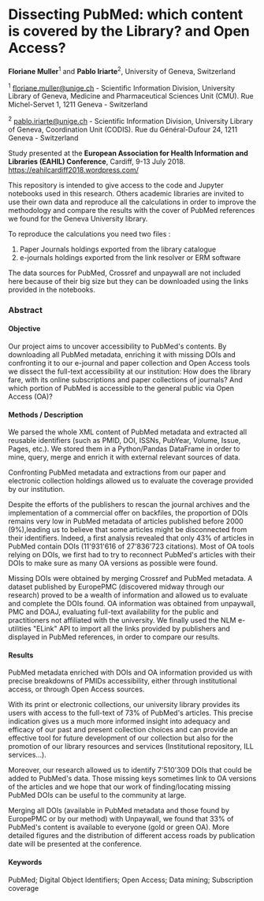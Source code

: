 # Dissecting PubMed: which content is covered by the Library? and Open Access?

**Floriane Muller**<sup>1</sup> and **Pablo Iriarte**<sup>2</sup>, University of Geneva, Switzerland

<sup>1</sup> floriane.muller@unige.ch - Scientific Information Division, University Library of Geneva, Medicine and Pharmaceutical Sciences Unit (CMU). Rue Michel-Servet 1, 1211 Geneva - Switzerland

<sup>2</sup> pablo.iriarte@unige.ch - Scientific Information Division, University Library of Geneva, Coordination Unit (CODIS). Rue du Général-Dufour 24, 1211 Geneva - Switzerland

Study presented at the **European Association for Health Information and Libraries (EAHIL) Conference**, Cardiff, 9-13 July 2018.
https://eahilcardiff2018.wordpress.com/

This repository is intended to give access to the code and Jupyter notebooks used in this research. Others academic libraries are invited to use their own data and reproduce all the calculations in order to improve the methodology and compare the results with the cover of PubMed references we found for the Geneva University library.

To reproduce the calculations you need two files :

 1. Paper Journals holdings exported from the library catalogue
 2. e-journals holdings exported from the link resolver or ERM software
 
The data sources for PubMed, Crossref and unpaywall are not included here because of their big size but they can be downloaded using the links provided in the notebooks. 

### Abstract
#### Objective
Our project aims to uncover accessibility to PubMed's contents. By downloading all PubMed metadata, enriching it with missing DOIs and confronting it to our e-journal and paper collection and Open Access tools we dissect the full-text accessibility at our institution: How does the library fare, with its online subscriptions and paper collections of journals? And which portion of PubMed is accessible to the general public via Open Access (OA)?

#### Methods / Description
We parsed the whole XML content of PubMed metadata and extracted all reusable identifiers (such as PMID, DOI, ISSNs, PubYear, Volume, Issue, Pages, etc.). We stored them in a Python/Pandas DataFrame in order to mine, query, merge and enrich it with external relevant sources of data.

Confronting PubMed metadata and extractions from our paper and electronic collection holdings allowed us to evaluate the coverage provided by our institution.

Despite the efforts of the publishers to rescan the journal archives and the implementation of a commercial offer on backfiles, the proportion of DOIs remains very low in PubMed metadata of articles published before 2000 (9%),leading us to believe that some articles might be disconnected from their identifiers. Indeed, a first analysis revealed that only 43% of articles in PubMed contain DOIs (11'931'616 of 27'836'723 citations). Most of OA tools relying on DOIs, we first had to try to reconnect PubMed's articles with their DOIs to make sure as many OA versions as possible were found.

Missing DOIs were obtained by merging Crossref and PubMed metadata. A dataset published by EuropePMC (discovered midway through our research) proved to be a wealth of information and allowed us to evaluate and complete the DOIs found. OA information was obtained from unpaywall, PMC and DOAJ, evaluating full-text availability for the public and practitioners not affiliated with the university. We finally used the NLM e-utilities "ELink" API to import all the links provided by publishers and displayed in PubMed references, in order to compare our results.

#### Results
PubMed metadata enriched with DOIs and OA information provided us with precise breakdowns of PMIDs accessibility, either through institutional access, or through Open Access sources.

With its print or electronic collections, our university library provides its users with access to the full-text of 73% of PubMed's articles. This precise indication gives us a much more informed insight into adequacy and efficacy of our past and present collection choices and can provide an effective tool for future development of our collection but also for the promotion of our library resources and services (Institutional repository, ILL services...).

Moreover, our research allowed us to identify 7'510'309 DOIs that could be added to PubMed's data. Those missing keys sometimes link to OA versions of the articles and we hope that our work of finding/locating missing PubMed DOIs can be useful to the community at large.

Merging all DOIs (available in PubMed metadata and those found by EuropePMC or by our method) with Unpaywall, we found that 33% of PubMed's content is available to everyone (gold or green OA). More detailed figures and the distribution of different access roads by publication date will be presented at the conference.

#### Keywords
PubMed; Digital Object Identifiers; Open Access; Data mining; Subscription coverage
